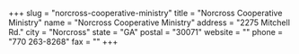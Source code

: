 +++
slug = "norcross-cooperative-ministry"
title = "Norcross Cooperative Ministry"
name = "Norcross Cooperative Ministry"
address = "2275 Mitchell Rd."
city = "Norcross"
state = "GA"
postal = "30071"
website = ""
phone = "770 263-8268"
fax = ""
+++
